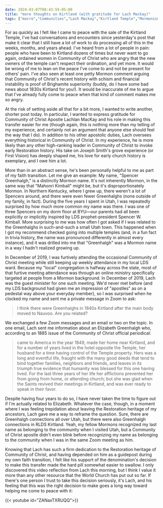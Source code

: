 ```yaml
---
date: 2024-03-07T08:43:59-05:00
title: "more thoughts on Kirtland (with gratitude for Lach Mackay)"
tags: ["macro","Communities","Lach Mackay","Kirtland Temple","Mormonism","Community of Christ","Church of Jesus Christ of Latter-day Saints","Spencer Kimball", "church history","Kirtland"]
---
```

For as quickly as I felt like I came to peace with the sale of the Kirtland Temple, I've had conversations and encounters since yesterday's post that make it clear that I still have a lot of work to do processing all of this in the weeks, months, and years ahead. I've heard from a lot of people in pain: people who have been to Kirtland dozens of times but never want to go again, ordained women in Community of Christ who are angry that the new owners of the temple can't respect their ordination, and yet more. It would be wrong of me to lean on the peace I've come to and not be present for others' pain. I've also seen at least one petty Mormon comment arguing that Community of Christ's recent history with schism and financial instability is proof of Brighamite superiority (buddy, do I have some bad news about 1830s Kirtland for you!). It would be inaccurate of me to argue that I've already fully come to peace when that kind of comment makes me so angry.

At the risk of setting aside all that for a bit more, I wanted to write another, shorter post today. In particular, I wanted to express gratitude for Community of Christ Apostle Lachlan MacKay and his role in making this transfer easier for me (though again, this is nothing more than my telling of my experience, and certainly not an argument that anyone else should feel the way that I do). In addition to his other apostolic duties, Lach oversees everything historical in Community of Christ. In my experience, he is more likely than any other high-ranking leader in Community of Christ to invoke early Restoration history. His take on Joseph Smith's grove experience (or First Vision) has deeply shaped me, his love for early church history is exemplary, and I owe him a lot.

More than in an abstract sense, he's been personally helpful to me as part of my faith transition. Let me give an example: My name, "Spencer Greenhalgh," is a distinctly Mormon name. It's not inherently Mormon, in the same way that "Mahonri Kimball" might be, but it's disproportionately Mormon. In Northern Kentucky, where I grew up, there weren't a lot of Spencers around, and there were even fewer Greenhalghs (none outside of my family, in fact). During the five years I spent in Utah, I was repeatedly surprised by how much more common my name was there. I was one of three Spencers on my dorm floor at BYU—our parents had all been explicitly or implicitly inspired by LDS prophet-president Spencer W. Kimball. More surprising to me was how often I got asked if I was related to the Greenhalghs in such-and-such a small Utah town. This happened when I got my recommend checked going into multiple temples (and, in a fun fact in trivia history, the name was pronounced differently in almost every instance), and it was drilled into me that "Greenhalgh" was a Mormon name in a way I hadn't realized growing up.

In December of 2019, I was furtively attending the occasional Community of Christ meeting while still keeping up weekly attendance in my local LDS ward. Because my "local" congregation is halfway across the state, most of that furtive meeting attendance was through an online ministry specifically targeted at people from a Mormon background. In December of 2019, Lach was the guest minister for one such meeting. We'd never met before (and my LDS background had given me an impression of "apostles" as on a pedestal way above your everyday member), so I was surprised when he clocked my name and sent me a private message in Zoom to ask:

> I think there were Greenhalghs in 1840s Kirtland after the main body moved to Nauvoo. Are you related?

We exchanged a few Zoom messages and an email or two on the topic. In one email, Lach sent me information about an Elizabeth Greenhalgh who, according to an 1885 issue of the Community of Christ official periodical:

> came to America in the year 1849, made her home near Kirtland, and for a number of years lived in the hotel opposite the Temple, her husband for a time having control of the Temple property. Hers was a long and eventful life, fraught with the many good deeds that tend to bind together families, neighbors and friends, and leaves in its triumph true evidence that humanity was blessed for this one having lived. For the last three years of her life her afflictions prevented her from going from home, or attending church; but she was glad when the Saints revived their meetings in Kirtland, and was ever ready to speak in their favor.

Despite having four years to do so, I have never taken the time to figure out if I'm actually related to Elizabeth. Whatever the case, though, in a moment where I was feeling trepidation about leaving the Restoration heritage of my ancestors, Lach gave me a way to reframe the question. Sure, there are Greenhalgh connections all over Utah, but there were also Greenhalgh connections in RLDS Kirtland. Yeah, my fellow Mormons recognized my last name as belonging to the community when I visited Utah, but a Community of Christ apostle didn't even blink before recognizing my name as belonging to the community when I was in the same Zoom meeting as him.

Knowing that Lach has such a firm dedication to the Restoration heritage of Community of Christ, and having depended on him as a guidepost during my own faith transition, I felt like his support of the denomination's decision to make this transfer made the hard pill somewhat easier to swallow. I only discovered this video reflection from Lach this morning, but I think I value it more than any other resource that the World Church has put out so far. If there's one person I trust to take this decision seriously, it's Lach, and his feeling that this was the right decision to make goes a long way toward helping me come to peace with it:

{{< youtube id="ZANaxTXRUQQ">}}
